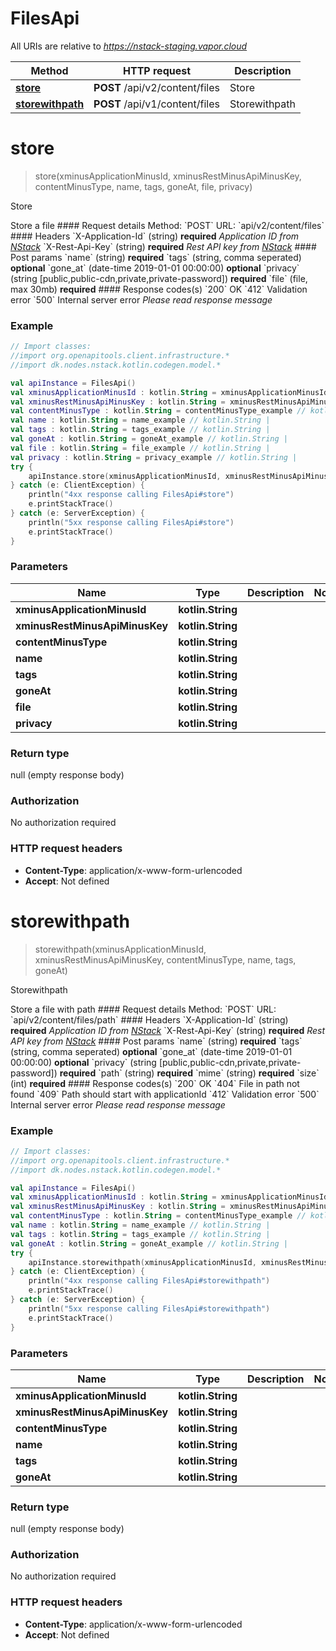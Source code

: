 # FilesApi

All URIs are relative to *https://nstack-staging.vapor.cloud*

Method | HTTP request | Description
------------- | ------------- | -------------
[**store**](FilesApi.md#store) | **POST** /api/v2/content/files | Store
[**storewithpath**](FilesApi.md#storewithpath) | **POST** /api/v1/content/files | Storewithpath


<a name="store"></a>
# **store**
> store(xminusApplicationMinusId, xminusRestMinusApiMinusKey, contentMinusType, name, tags, goneAt, file, privacy)

Store

Store a file  #### Request details Method: &#x60;POST&#x60;  URL: &#x60;api/v2/content/files&#x60;  #### Headers &#x60;X-Application-Id&#x60; (string) **required** _Application ID from [NStack](https://nstack.io)_  &#x60;X-Rest-Api-Key&#x60; (string) **required** _Rest API key from [NStack](https://nstack.io)_  #### Post params &#x60;name&#x60; (string) **required**   &#x60;tags&#x60; (string, comma seperated) **optional**   &#x60;gone_at&#x60; (date-time 2019-01-01 00:00:00) **optional**   &#x60;privacy&#x60; (string [public,public-cdn,private,private-password]) **required**   &#x60;file&#x60; (file, max 30mb) **required**   #### Response codes(s) &#x60;200&#x60; OK  &#x60;412&#x60; Validation error  &#x60;500&#x60; Internal server error _Please read response message_

### Example
```kotlin
// Import classes:
//import org.openapitools.client.infrastructure.*
//import dk.nodes.nstack.kotlin.codegen.model.*

val apiInstance = FilesApi()
val xminusApplicationMinusId : kotlin.String = xminusApplicationMinusId_example // kotlin.String | 
val xminusRestMinusApiMinusKey : kotlin.String = xminusRestMinusApiMinusKey_example // kotlin.String | 
val contentMinusType : kotlin.String = contentMinusType_example // kotlin.String | 
val name : kotlin.String = name_example // kotlin.String | 
val tags : kotlin.String = tags_example // kotlin.String | 
val goneAt : kotlin.String = goneAt_example // kotlin.String | 
val file : kotlin.String = file_example // kotlin.String | 
val privacy : kotlin.String = privacy_example // kotlin.String | 
try {
    apiInstance.store(xminusApplicationMinusId, xminusRestMinusApiMinusKey, contentMinusType, name, tags, goneAt, file, privacy)
} catch (e: ClientException) {
    println("4xx response calling FilesApi#store")
    e.printStackTrace()
} catch (e: ServerException) {
    println("5xx response calling FilesApi#store")
    e.printStackTrace()
}
```

### Parameters

Name | Type | Description  | Notes
------------- | ------------- | ------------- | -------------
 **xminusApplicationMinusId** | **kotlin.String**|  |
 **xminusRestMinusApiMinusKey** | **kotlin.String**|  |
 **contentMinusType** | **kotlin.String**|  |
 **name** | **kotlin.String**|  |
 **tags** | **kotlin.String**|  |
 **goneAt** | **kotlin.String**|  |
 **file** | **kotlin.String**|  |
 **privacy** | **kotlin.String**|  |

### Return type

null (empty response body)

### Authorization

No authorization required

### HTTP request headers

 - **Content-Type**: application/x-www-form-urlencoded
 - **Accept**: Not defined

<a name="storewithpath"></a>
# **storewithpath**
> storewithpath(xminusApplicationMinusId, xminusRestMinusApiMinusKey, contentMinusType, name, tags, goneAt)

Storewithpath

Store a file with path  #### Request details Method: &#x60;POST&#x60;  URL: &#x60;api/v2/content/files/path&#x60;  #### Headers &#x60;X-Application-Id&#x60; (string) **required** _Application ID from [NStack](https://nstack.io)_  &#x60;X-Rest-Api-Key&#x60; (string) **required** _Rest API key from [NStack](https://nstack.io)_  #### Post params &#x60;name&#x60; (string) **required**   &#x60;tags&#x60; (string, comma seperated) **optional**   &#x60;gone_at&#x60; (date-time 2019-01-01 00:00:00) **optional**   &#x60;privacy&#x60; (string [public,public-cdn,private,private-password]) **required**   &#x60;path&#x60; (string) **required**   &#x60;mime&#x60; (string) **required**   &#x60;size&#x60; (int) **required**   #### Response codes(s) &#x60;200&#x60; OK  &#x60;404&#x60; File in path not found  &#x60;409&#x60; Path should start with applicationId  &#x60;412&#x60; Validation error  &#x60;500&#x60; Internal server error _Please read response message_

### Example
```kotlin
// Import classes:
//import org.openapitools.client.infrastructure.*
//import dk.nodes.nstack.kotlin.codegen.model.*

val apiInstance = FilesApi()
val xminusApplicationMinusId : kotlin.String = xminusApplicationMinusId_example // kotlin.String | 
val xminusRestMinusApiMinusKey : kotlin.String = xminusRestMinusApiMinusKey_example // kotlin.String | 
val contentMinusType : kotlin.String = contentMinusType_example // kotlin.String | 
val name : kotlin.String = name_example // kotlin.String | 
val tags : kotlin.String = tags_example // kotlin.String | 
val goneAt : kotlin.String = goneAt_example // kotlin.String | 
try {
    apiInstance.storewithpath(xminusApplicationMinusId, xminusRestMinusApiMinusKey, contentMinusType, name, tags, goneAt)
} catch (e: ClientException) {
    println("4xx response calling FilesApi#storewithpath")
    e.printStackTrace()
} catch (e: ServerException) {
    println("5xx response calling FilesApi#storewithpath")
    e.printStackTrace()
}
```

### Parameters

Name | Type | Description  | Notes
------------- | ------------- | ------------- | -------------
 **xminusApplicationMinusId** | **kotlin.String**|  |
 **xminusRestMinusApiMinusKey** | **kotlin.String**|  |
 **contentMinusType** | **kotlin.String**|  |
 **name** | **kotlin.String**|  |
 **tags** | **kotlin.String**|  |
 **goneAt** | **kotlin.String**|  |

### Return type

null (empty response body)

### Authorization

No authorization required

### HTTP request headers

 - **Content-Type**: application/x-www-form-urlencoded
 - **Accept**: Not defined

